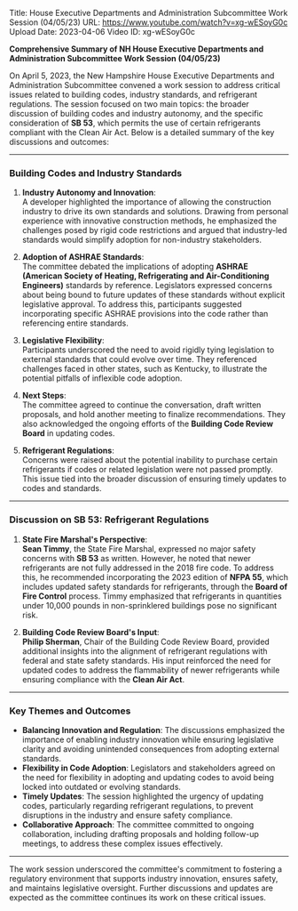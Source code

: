 Title: House Executive Departments and Administration Subcommittee Work Session (04/05/23)
URL: https://www.youtube.com/watch?v=xg-wESoyG0c
Upload Date: 2023-04-06
Video ID: xg-wESoyG0c

**Comprehensive Summary of NH House Executive Departments and Administration Subcommittee Work Session (04/05/23)**

On April 5, 2023, the New Hampshire House Executive Departments and Administration Subcommittee convened a work session to address critical issues related to building codes, industry standards, and refrigerant regulations. The session focused on two main topics: the broader discussion of building codes and industry autonomy, and the specific consideration of **SB 53**, which permits the use of certain refrigerants compliant with the Clean Air Act. Below is a detailed summary of the key discussions and outcomes:

---

### **Building Codes and Industry Standards**

1. **Industry Autonomy and Innovation**:  
   A developer highlighted the importance of allowing the construction industry to drive its own standards and solutions. Drawing from personal experience with innovative construction methods, he emphasized the challenges posed by rigid code restrictions and argued that industry-led standards would simplify adoption for non-industry stakeholders.

2. **Adoption of ASHRAE Standards**:  
   The committee debated the implications of adopting **ASHRAE (American Society of Heating, Refrigerating and Air-Conditioning Engineers)** standards by reference. Legislators expressed concerns about being bound to future updates of these standards without explicit legislative approval. To address this, participants suggested incorporating specific ASHRAE provisions into the code rather than referencing entire standards.

3. **Legislative Flexibility**:  
   Participants underscored the need to avoid rigidly tying legislation to external standards that could evolve over time. They referenced challenges faced in other states, such as Kentucky, to illustrate the potential pitfalls of inflexible code adoption.

4. **Next Steps**:  
   The committee agreed to continue the conversation, draft written proposals, and hold another meeting to finalize recommendations. They also acknowledged the ongoing efforts of the **Building Code Review Board** in updating codes.

5. **Refrigerant Regulations**:  
   Concerns were raised about the potential inability to purchase certain refrigerants if codes or related legislation were not passed promptly. This issue tied into the broader discussion of ensuring timely updates to codes and standards.

---

### **Discussion on SB 53: Refrigerant Regulations**

1. **State Fire Marshal's Perspective**:  
   **Sean Timmy**, the State Fire Marshal, expressed no major safety concerns with **SB 53** as written. However, he noted that newer refrigerants are not fully addressed in the 2018 fire code. To address this, he recommended incorporating the 2023 edition of **NFPA 55**, which includes updated safety standards for refrigerants, through the **Board of Fire Control** process. Timmy emphasized that refrigerants in quantities under 10,000 pounds in non-sprinklered buildings pose no significant risk.

2. **Building Code Review Board's Input**:  
   **Philip Sherman**, Chair of the Building Code Review Board, provided additional insights into the alignment of refrigerant regulations with federal and state safety standards. His input reinforced the need for updated codes to address the flammability of newer refrigerants while ensuring compliance with the **Clean Air Act**.

---

### **Key Themes and Outcomes**

- **Balancing Innovation and Regulation**: The discussions emphasized the importance of enabling industry innovation while ensuring legislative clarity and avoiding unintended consequences from adopting external standards.  
- **Flexibility in Code Adoption**: Legislators and stakeholders agreed on the need for flexibility in adopting and updating codes to avoid being locked into outdated or evolving standards.  
- **Timely Updates**: The session highlighted the urgency of updating codes, particularly regarding refrigerant regulations, to prevent disruptions in the industry and ensure safety compliance.  
- **Collaborative Approach**: The committee committed to ongoing collaboration, including drafting proposals and holding follow-up meetings, to address these complex issues effectively.

---

The work session underscored the committee's commitment to fostering a regulatory environment that supports industry innovation, ensures safety, and maintains legislative oversight. Further discussions and updates are expected as the committee continues its work on these critical issues.